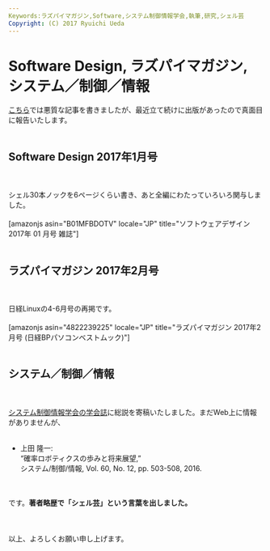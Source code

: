 ```yaml
---
Keywords:ラズパイマガジン,Software,システム制御情報学会,執筆,研究,シェル芸
Copyright: (C) 2017 Ryuichi Ueda
---
```


# Software Design, ラズパイマガジン, システム／制御／情報
<a href="https://blog.ueda.asia/?p=8862">こちら</a>では悪質な記事を書きましたが、最近立て続けに出版があったので真面目に報告いたします。<br />
<br />
<h2>Software Design 2017年1月号</h2><br />
<br />
シェル30本ノックを6ページくらい書き、あと全編にわたっていろいろ関与しました。<br />
<br />
[amazonjs asin="B01MFBDOTV" locale="JP" title="ソフトウェアデザイン 2017年 01 月号 雑誌"]<br />
<br />
<h2>ラズパイマガジン 2017年2月号</h2><br />
<br />
日経Linuxの4-6月号の再掲です。<br />
<br />
[amazonjs asin="4822239225" locale="JP" title="ラズパイマガジン 2017年2月号 (日経BPパソコンベストムック)"]<br />
<br />
<h2>システム／制御／情報</h2><br />
<br />
<a href="https://www.iscie.or.jp/pub/journal">システム制御情報学会の学会誌</a>に総説を寄稿いたしました。まだWeb上に情報がありませんが、<br />
<ul><br />
	<li>上田 隆一:<br />
“確率ロボティクスの歩みと将来展望,”<br />
システム/制御/情報, Vol. 60, No. 12, pp. 503-508, 2016.</li><br />
</ul><br />
です。<strong>著者略歴で「シェル芸」という言葉を出しました。</strong><br />
<br />
<br />
<br />
以上、よろしくお願い申し上げます。
